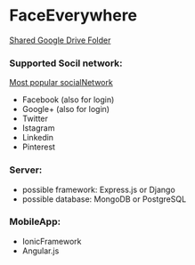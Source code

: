 # FaceEverywhere
[Shared Google Drive Folder](https://drive.google.com/folderview?id=0B8F2SIXsJf8_flFqYjJiRU5FcG85akJuRVlQcG9YZlIzdTVmYmJleVBteS0ybnFqWjhYTGM&usp=sharing)
### Supported Socil network:
[Most popular socialNetwork](http://www.ebizmba.com/articles/social-networking-websites)
  - Facebook (also for login)
  - Google+ (also for login)  
  - Twitter
  - Istagram
  - Linkedin
  - Pinterest

### Server:
  - possible framework: Express.js or Django
  - possible database: MongoDB or PostgreSQL

### MobileApp:
  - IonicFramework
  - Angular.js
